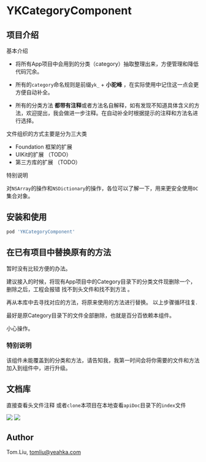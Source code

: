 # YKCategoryComponent

## 项目介绍
基本介绍
- 将所有App项目中会用到的分类（category）抽取整理出来，方便管理和降低代码冗余。

- 所有的`category`命名规则是前缀`yk_` + **小驼峰** ，在实际使用中记住这一点会更方便自动补全。

- 所有的分类方法 **都带有注释**或者方法名自解释，如有发现不知道具体含义的方法，欢迎提出，我会做进一步注释。在自动补全时根据提示的注释和方法名进行选择。

文件组织的方式主要是分为三大类
- Foundation 框架的扩展
- UIKit的扩展 （TODO）
- 第三方库的扩展 （TODO）

特别说明

对`NSArray`的操作和`NSDictionary`的操作，各位可以了解一下，用来更安全使用`OC`集合对象。


## 安装和使用
 
```ruby
pod 'YKCategoryComponent'
```
## 在已有项目中替换原有的方法
暂时没有比较方便的办法。

建议接入的时候，将现有App项目中的Category目录下的分类文件现删除一个，删除之后，工程会报错 找不到头文件和找不到方法 。

再从本库中去寻找对应的方法，将原来使用的方法进行替换。
以上步骤循环往复.

最好是原Category目录下的文件全部删除，也就是百分百依赖本组件。

小心操作。
### 特别说明
该组件未能覆盖到的分类和方法，请告知我，我第一时间会将你需要的文件和方法加入到组件中，进行升级。





## 文档库
直接查看头文件注释
或者`clone`本项目在本地查看`apiDoc`目录下的`index`文件


![](http://ww1.sinaimg.cn/mw690/6de36fdcgy1gmezmw5s8lj21bc0n6jvm.jpg)
![](http://ww1.sinaimg.cn/mw690/6de36fdcgy1gmezq1cv97j21sw1vigtq.jpg)
## Author

Tom.Liu, tomliu@yeahka.com


